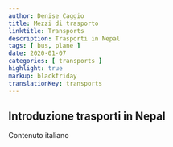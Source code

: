 ```yaml
---
author: Denise Caggio
title: Mezzi di trasporto
linktitle: Transports
description: Trasporti in Nepal
tags: [ bus, plane ]
date: 2020-01-07
categories: [ transports ]
highlight: true
markup: blackfriday
translationKey: transports
---
```


## Introduzione trasporti in Nepal

Contenuto italiano
